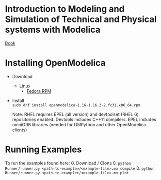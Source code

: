 # Introduction to Modeling and Simulation of Technical and Physical systems with Modelica
[Book](https://onlinelibrary.wiley.com/doi/book/10.1002/9781118094259)


# Installing OpenModelica
- Download
    - [Linux](https://openmodelica.org/download/download-linux)
        - [Fedora RPM](https://build.openmodelica.org/rpm/)

- Install  
    ```sudo dnf install openmodelica-1.16-1.16.2-2.fc31.x86_64.rpm```

    Note: RHEL requires EPEL (all version) and devtoolset (RHEL 6) repositories enabled. 
    Devtools includes C++11 compilers. EPEL includes omniORB libraries (needed for OMPython and other OpenModelica clients)


# Running Examples

To run the examples found here:
0. Download / Clone
0. `python Runner/runner.py <path-to-example>/<example-file>.mo compile`
0. `python Runner/runner.py <path-to-example>/<example-file>.mo plot`
